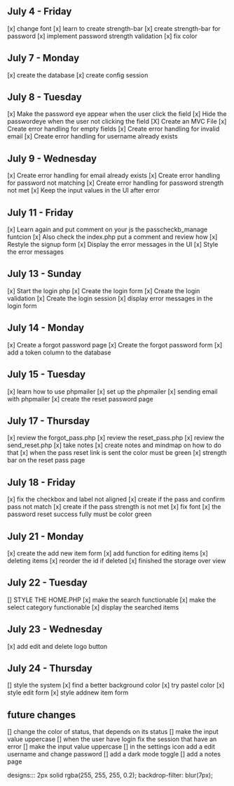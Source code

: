 ## July 4 - Friday
[x] change font
[x] learn to create strength-bar
[x] create strength-bar for password
[x] implement password strength validation
[x] fix color 

## July 7 - Monday
[x] create the database
[x] create config session

## July 8 - Tuesday
[x] Make the password eye appear when the user click the field
[x] Hide the passwordeye when the user not clicking the field
[X] Create an MVC File
[x] Create error handling for empty fields
[x] Create error handling for invalid email
[x] Create error handling for username already exists

## July 9 - Wednesday
[x] Create error handling for email already exists
[x] Create error handling for password not matching
[x] Create error handling for password strength not met
[x] Keep the input values in the UI after error

## July 11 - Friday
[x] Learn again and put comment on your js the passcheckb_manage funtcion
[x] Also check the index.php put a comment and review how
[x] Restyle the signup form
[x] Display the error messages in the UI
[x] Style the error messages

## July 13 - Sunday
[x] Start the login php
[x] Create the login form
[x] Create the login validation
[x] Create the login session
[x] display error messages in the login form


## July 14 - Monday
[x] Create a forgot password page
[x] Create the forgot password form
[x] add a token column to the database

## July 15 - Tuesday
[x] learn how to use phpmailer
[x] set up the phpmailer
[x] sending email with phpmailer
[x] create the reset password page

## July 17 - Thursday
[x] review the forgot_pass.php
[x] review the reset_pass.php
[x] review the send_reset.php
[x] take notes
[x] create notes and mindmap on how to do that 
[x] when the pass reset link is sent the color must be green
[x] strength bar on the reset pass page

## July 18 - Friday
[x] fix the checkbox and label not aligned
[x] create if the pass and confirm pass not match
[x] create if the pass strength is not met
[x] fix font 
[x] the password reset success fully must be color green


## July 21 - Monday
[x] create the add new item form
[x] add function for editing items
[x] deleting items 
[x] reorder the id if deleted
[x] finished the storage over view

## July 22 - Tuesday
[] STYLE THE HOME.PHP
[x] make the search functionable
[x] make the select category functionable
[x] display the searched items

## July 23 - Wednesday
[x] add edit and delete logo button

## July 24 - Thursday
[] style the system
[x] find a better background color
[x] try pastel color
[x] style edit form
[x] style addnew item form



## future changes
[] change the color of status, that depends on its status
[] make the input value uppercase
[] when the user have login fix the session that have an error
[] make the input value uppercase
[] in the settings icon add a edit username and change password
[] add a dark mode toggle
[] add a notes page


designs:::
2px solid rgba(255, 255, 255, 0.2);
backdrop-filter: blur(7px);